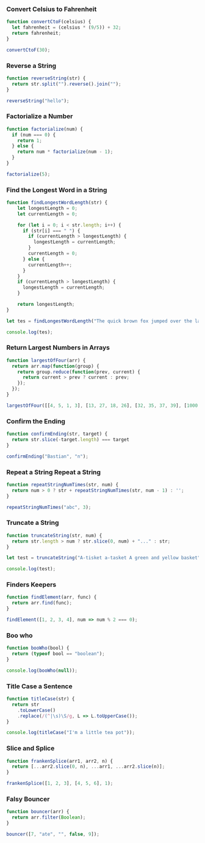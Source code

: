 ### Convert Celsius to Fahrenheit
```js
function convertCtoF(celsius) {
  let fahrenheit = (celsius * (9/5)) + 32;
  return fahrenheit;
}

convertCtoF(30);
```

### Reverse a String
```js
function reverseString(str) {
  return str.split("").reverse().join("");
}

reverseString("hello");
```

### Factorialize a Number
```js
function factorialize(num) {
  if (num === 0) {
    return 1;
  } else {
    return num * factorialize(num - 1);
  }
}

factorialize(5);
```

### Find the Longest Word in a String
```js
function findLongestWordLength(str) {
    let longestLength = 0;
    let currentLength = 0;

    for (let i = 0; i < str.length; i++) {
      if (str[i] === " ") {
        if (currentLength > longestLength) {
          longestLength = currentLength;
        }
        currentLength = 0;
      } else {
        currentLength++;
      }
    }
    if (currentLength > longestLength) {
      longestLength = currentLength;
    }

    return longestLength;
}

let tes = findLongestWordLength("The quick brown fox jumped over the lazy dog");

console.log(tes);
```

### Return Largest Numbers in Arrays
```js
function largestOfFour(arr) {
  return arr.map(function(group) {
    return group.reduce(function(prev, current) {
      return current > prev ? current : prev;
    });
  });
}

largestOfFour([[4, 5, 1, 3], [13, 27, 18, 26], [32, 35, 37, 39], [1000, 1001, 857, 1]]);
```

### Confirm the Ending
```js
function confirmEnding(str, target) {
  return str.slice(-target.length) === target
}

confirmEnding("Bastian", "n");
```

### Repeat a String Repeat a String
```js
function repeatStringNumTimes(str, num) {
  return num > 0 ? str + repeatStringNumTimes(str, num - 1) : '';
}

repeatStringNumTimes("abc", 3);
```

### Truncate a String
```js
function truncateString(str, num) {
  return str.length > num ? str.slice(0, num) + "..." : str;
}

let test = truncateString("A-tisket a-tasket A green and yellow basket", 8);

console.log(test);
```

### Finders Keepers
```js
function findElement(arr, func) {
  return arr.find(func);
}

findElement([1, 2, 3, 4], num => num % 2 === 0);
```

### Boo who
```js
function booWho(bool) {
  return (typeof bool == "boolean");
}

console.log(booWho(null));
```

### Title Case a Sentence
```js
function titleCase(str) {
  return str
    .toLowerCase()
    .replace(/(^|\s)\S/g, L => L.toUpperCase());
}

console.log(titleCase("I'm a little tea pot"));
```

### Slice and Splice
```js
function frankenSplice(arr1, arr2, n) {
  return [...arr2.slice(0, n), ...arr1, ...arr2.slice(n)];
}

frankenSplice([1, 2, 3], [4, 5, 6], 1);
```

### Falsy Bouncer
```js
function bouncer(arr) {
  return arr.filter(Boolean);
}

bouncer([7, "ate", "", false, 9]);
```